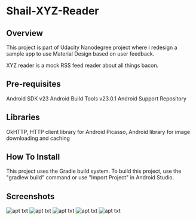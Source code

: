 # Shail-XYZ-Reader

## Overview
This project is part of Udacity Nanodegree project where I redesign a sample app to use Material Design based on user feedback.

XYZ reader is a mock RSS feed reader about all things bacon.

## Pre-requisites
Android SDK v23
Android Build Tools v23.0.1
Android Support Repository

## Libraries
OkHTTP, HTTP client library for Android
Picasso, Android library for image downloading and caching

## How To Install
This project uses the Gradle build system. To build this project, use the "gradlew build" command or use "Import Project" in Android Studio.

## Screenshots
![apt txt](https://github.com/shahshail/Shail-XYZ-Reader/blob/master/xyzreader/XYZReader/ScreenShots/Screenshot_1510612623.png)
![apt txt](https://github.com/shahshail/Shail-XYZ-Reader/blob/master/xyzreader/XYZReader/ScreenShots/Screenshot_1510612634.png)
![apt txt](https://github.com/shahshail/Shail-XYZ-Reader/blob/master/xyzreader/XYZReader/ScreenShots/Screenshot_1510612647.png)
![apt txt](https://github.com/shahshail/Shail-XYZ-Reader/blob/master/xyzreader/XYZReader/ScreenShots/Screenshot_1510612649.png)
![apt txt](https://github.com/shahshail/Shail-XYZ-Reader/blob/master/xyzreader/XYZReader/ScreenShots/Screenshot_1510612723.png)
